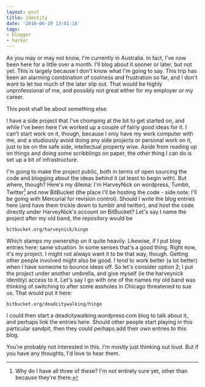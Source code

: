 ```yaml
---
layout: post
title: Identity
date: '2010-06-19 13:01:16'
tags:
- blogger
- hacker
---
```


As you may or may not know, I'm currently in Australia. In fact, I've now been here for a little over a month. I'll blog about it sooner or later, but not yet. This is largely because I don't know what I'm going to say. This trip has been an alarming combination of coolness and frustration so far, and I don't want to let too much of the later slip out. That would be highly unprofessional of me, and possibly not great either for my employer or my career.  

This post shall be about something else.  

<!-- More -->

I have a side project that I've chomping at the bit to get started on, and while I've been here I've worked up a couple of fairly good ideas for it. I can't start work on it, though, because I only have my work computer with me, and a studiously avoid doing any side projects or personal work on it, just to be on the safe side, intellectual property wise. Aside from reading up on things and doing some scribblings on paper, the other thing I can do is set up a bit of infrastructure. 

I'm going to make the project public, both in terms of open sourcing the code and blogging about the ideas behind it (at least to begin with). But where, though? Here's my dilema: I'm HarveyNick on wordpress, Tumblr, Twitter[^1] and now BitBucket (the place I'll be hosting the code - side note: I'll be going with Mercurial for revision control). Should I write the blog entries here (and have them trickle down to tumblr and twitter), and host the code directly under HarveyNick's account on BitBucket? Let's say I name the project after my old band, the repository would be  

	bitbucket.org/harveynick/hinge  

Which stamps my ownership on it quite heavily. Likewise, if I put blog entries here: same situation. In some senses that's a good thing. Right now, it's my project. I might not always want it to be that way, though. Getting other people involved might also be good. I tend to work better (a lot better) when I have someone to bounce ideas off. So let's consider option 2; I put the project under another umbrella, and give myself (ie the harveynick identity) access to it. Let's say I go with one of the names my old band was thinking of switching to after some assholes in Chicago threatened to sue us. That would put it here: 

	bitbucket.org/deadcitywalking/hinge  

I could then start a deadcitywalking.wordpress.com blog to talk about it, and perhaps link the entries here. Should other people start playing in this particular sandpit, then they could perhaps add their own entries to this blog.  

You're probably not interested in this. I'm mostly just thinking out loud. But if you have any thoughts, I'd love to hear them.  

[^1]: Why do I have all three of these? I'm not entirely sure yet, other than because they're there.
